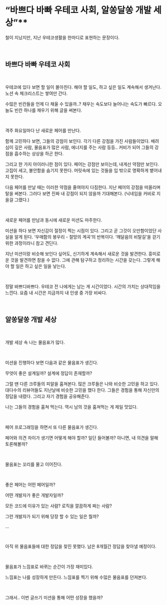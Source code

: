 # “바쁘다 바빠 우테코 사회, 알쏭달쏭 개발 세상”**

철이 지났지만, 지난 우테코생활을 한마디로 표현하는 문장이다.

<br>

## 바쁘다 바빠 우테코 사회

<br>

우테코에 있다 보면 할 일이 몰아친다. 해야 할 일도, 하고 싶은 일도 계속해서 생겨난다. 노션 속 체크리스트는 쌓여만 간다.

수많은 빈칸들을 언제 다 채울 수 있을까..? 채우는 속도보다 늘어나는 속도가 빠르다. 오늘도 빈칸 하나를 채우기 위해 글을 써본다.

<br>

격주 화요일마다 난 새로운 페어를 만난다.

함께 고민하다 보면, 그들의 강점이 보인다. 각기 다른 강점을 가진 사람들이었다. 배려심이 깊은 사람, 물음표가 많은 사람, 에너지를 주는 사람 등등.. 커비가 되어 그들의 강점을 흡수하는 상상을 하곤 한다.

그리고 한 가지 아이러니한 점이 있다. 페어는 강점만 보이는데, 내게선 약점만 보인다. 고집이 세고, 불안함을 숨기지 못한다. 머릿속에 있는 것들을 입 밖으로 명확하게 뱉어내지 못한다.

다음 페어를 만날 때는 이러한 약점을 줄여야지 다짐한다. 지난 페어의 강점을 떠올리며 탈을 써본다. 그러다 보면 진짜 내 강점이 되지 않을까 기대해본다. (닉네임을 커비로 지을걸 그랬다.)

<br>

새로운 페어를 만남과 동시에 새로운 미션도 마주한다.

미션을 하다 보면 자신감이 절정이 찍는 시점이 있다. 그리고 곧 그것이 오만함이었단 사실을 알게 된다. ‘우매함의 봉우리 - 절망의 계곡’의 반복이다. ‘깨달음의 비탈길’을 걷기 위한 과정이라니 참고 견딘다.

지난 미션이랑 비슷해 보인다 싶어도, 신기하게 계속해서 새로운 것을 발견한다. 흥미로운 것을 발견하면 참을 수 없다. 그에 관해 탐구하고 정리하는 시간을 갖는다. 그렇게 해야 할 일은 하고 싶은 일을 낳는다.

<br>

정말 바쁘디바쁘다. 우테코 전 나에게는 남는 게 시간이었다. 시간의 가치는 상대적임을 느낀다. 요즘 내 시간은 지금까지 내 인생 중 가장 비싸다.

<br>

## 알쏭달쏭 개발 세상

<br>

개발 세상 속 나는 물음표가 많다.

<br>

미션을 진행하다 보면 다음과 같은 물음표가 생긴다.

무엇이 좋은 설계일까? 설계에 정답이 존재할까?

그럴 땐 다른 크루들의 피알을 훔쳐본다. 많은 크루들은 나와 비슷한 고민을 하고 있다. 대다수의 리뷰어들도 지난날에 비슷한 고민을 했다 한다. 그들은 경험을 통해 자신만의 정답을 내렸다. 그리고 자기 경험을 공유해준다.

나는 그들의 경험을 훔쳐 먹는다. 역시 남의 것을 훔쳐먹는 게 제일 맛있다.

<br>

페어 프로그래밍을 하면서 또 다른 물음표가 생긴다.

페어와 의견 차이가 생기면 어떻게 해야 할까? 일단 들어볼까? 아니면, 내 의견을 말해 토론해볼까?

<br>

물음표는 꼬리를 물고 이어진다.

<br>

좋은 페어는 어떤 페어일까?

어떤 개발자가 좋은 개발자일까?

모든 코드에 이유가 있는 사람? 로직을 깔끔하게 짜는 사람?

그런 개발자가 되기 위해 당장 할 수 있는 일은 뭘까?

…

<br>

아직 위 물음표들에 대한 정답을 찾진 못했다. 남은 8개월간 정답을 찾아낼 예정이다.

<br>

물음표가 느낌표로 바뀌는 순간이 가장 재미있다.

느낌표는 나를 성장하게 만든다. 느낌표를 찍기 위해 수많은 물음표를 던져본다.

<br>

그래서.. 이번 글쓰기 미션을 통해 어떤 성장을 했을까?
